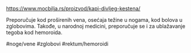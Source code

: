 https://www.mocbilja.rs/proizvod/kapi-divljeg-kestena/

Preporučuje kod proširenih vena, osećaja težine u nogama, kod bolova u zglobovima. Takođe, u narodnoj medicini, preporučuje se i za ublažavanje tegoba kod hemoroida.

#noge/vene #zglobovi #rektum/hemoroidi 